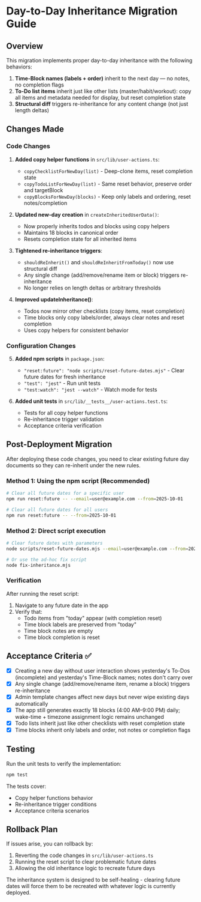 # Day-to-Day Inheritance Migration Guide

## Overview

This migration implements proper day-to-day inheritance with the following behaviors:

1. **Time-Block names (labels + order)** inherit to the next day — no notes, no completion flags
2. **To-Do list items** inherit just like other lists (master/habit/workout): copy all items and metadata needed for display, but reset completion state
3. **Structural diff** triggers re-inheritance for any content change (not just length deltas)

## Changes Made

### Code Changes

1. **Added copy helper functions** in `src/lib/user-actions.ts`:

   - `copyChecklistForNewDay(list)` - Deep-clone items, reset completion state
   - `copyTodoListForNewDay(list)` - Same reset behavior, preserve order and targetBlock
   - `copyBlocksForNewDay(blocks)` - Keep only labels and ordering, reset notes/completion

2. **Updated new-day creation** in `createInheritedUserData()`:

   - Now properly inherits todos and blocks using copy helpers
   - Maintains 18 blocks in canonical order
   - Resets completion state for all inherited items

3. **Tightened re-inheritance triggers**:

   - `shouldReInherit()` and `shouldReInheritFromToday()` now use structural diff
   - Any single change (add/remove/rename item or block) triggers re-inheritance
   - No longer relies on length deltas or arbitrary thresholds

4. **Improved updateInheritance()**:
   - Todos now mirror other checklists (copy items, reset completion)
   - Time blocks only copy labels/order, always clear notes and reset completion
   - Uses copy helpers for consistent behavior

### Configuration Changes

5. **Added npm scripts** in `package.json`:

   - `"reset:future": "node scripts/reset-future-dates.mjs"` - Clear future dates for fresh inheritance
   - `"test": "jest"` - Run unit tests
   - `"test:watch": "jest --watch"` - Watch mode for tests

6. **Added unit tests** in `src/lib/__tests__/user-actions.test.ts`:
   - Tests for all copy helper functions
   - Re-inheritance trigger validation
   - Acceptance criteria verification

## Post-Deployment Migration

After deploying these code changes, you need to clear existing future day documents so they can re-inherit under the new rules.

### Method 1: Using the npm script (Recommended)

```bash
# Clear all future dates for a specific user
npm run reset:future -- --email=user@example.com --from=2025-10-01

# Clear all future dates for all users
npm run reset:future -- --from=2025-10-01
```

### Method 2: Direct script execution

```bash
# Clear future dates with parameters
node scripts/reset-future-dates.mjs --email=user@example.com --from=2025-10-01

# Or use the ad-hoc fix script
node fix-inheritance.mjs
```

### Verification

After running the reset script:

1. Navigate to any future date in the app
2. Verify that:
   - Todo items from "today" appear (with completion reset)
   - Time block labels are preserved from "today"
   - Time block notes are empty
   - Time block completion is reset

## Acceptance Criteria ✅

- [x] Creating a new day without user interaction shows yesterday's To-Dos (incomplete) and yesterday's Time-Block names; notes don't carry over
- [x] Any single change (add/remove/rename item, rename a block) triggers re-inheritance
- [x] Admin template changes affect new days but never wipe existing days automatically
- [x] The app still generates exactly 18 blocks (4:00 AM–9:00 PM) daily; wake-time + timezone assignment logic remains unchanged
- [x] Todo lists inherit just like other checklists with reset completion state
- [x] Time blocks inherit only labels and order, not notes or completion flags

## Testing

Run the unit tests to verify the implementation:

```bash
npm test
```

The tests cover:

- Copy helper functions behavior
- Re-inheritance trigger conditions
- Acceptance criteria scenarios

## Rollback Plan

If issues arise, you can rollback by:

1. Reverting the code changes in `src/lib/user-actions.ts`
2. Running the reset script to clear problematic future dates
3. Allowing the old inheritance logic to recreate future days

The inheritance system is designed to be self-healing - clearing future dates will force them to be recreated with whatever logic is currently deployed.
